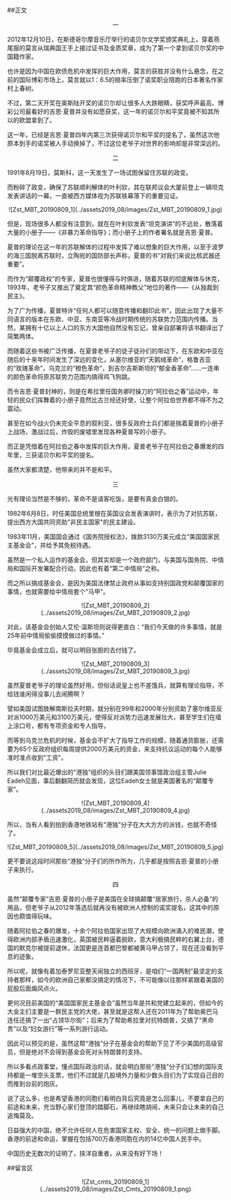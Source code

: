 ##正文

 <div align="center">一</div>

2012年12月10日，在斯德哥尔摩音乐厅举行的诺贝尔文学奖颁奖典礼上，穿着燕尾服的莫言从瑞典国王手上接过证书及金质奖章，成为了第一个拿到诺贝尔奖的中国籍作家。

也许是因为中国在欧债危机中发挥的巨大作用，莫言的获胜并没有什么悬念，在之前的国际博彩市场上，莫言就以1：6.5的赔率压倒了诺奖职业陪跑的日本著名作家村上春树。

不过，第二天开奖在奥斯陆开奖的诺贝尔却让很多人大跌眼睛，获奖呼声最高、博彩公司最看好的吉恩·夏普并没有如愿获奖，这一年的诺贝尔和平奖竟被不知其所以的欧盟拿到了。

这一年，已经是吉恩·夏普四年内第三次获得诺贝尔和平奖的提名了，虽然这次他原本到手的诺奖被人手动换掉了，不过这位老爷子对世界的影响却是非常深远的。


 <div align="center">二</div>

1991年8月19日，莫斯科，这一天发生了一场试图保留住苏联的政变。

而粉碎了政变，确保了苏联顺利解体的叶利钦，其在联邦议会大厦前登上一辆坦克发表讲话的一幕，一直被西方媒体视为苏联铁幕落下的重要见证。

 <div align="center">![Zst_MBT_20190809_1](../assets2019_08/images/Zst_MBT_20190809_1.jpg)</div>

但是，现场很多人都没有注意到，就在在叶利钦发表“坦克演讲”的不远处，散落着大量的小册子——《非暴力革命指导》；而小册子上的作者署名就是吉恩·夏普。

夏普的理论在这一年的苏联解体的过程中发挥了难以想象的巨大作用，以至于波罗的海三国脱离苏联时，立陶宛的国防部长声称，夏普的书“对我们来说比核武器还重要”。

而作为“颠覆政权”的专家，夏普也很懂得与时俱进，随着苏联的彻底解体与休克，1993年，老爷子又推出了奠定其“颜色革命精神教父”地位的著作——《从独裁到民主》。

为了广为传播，夏普特许“任何人都可以随意传播和翻印此书”，因此出现了大量不同语言的版本在东欧、中亚、东南亚等冷战时期传统的苏联势力范围内传播。当然，某拥有十亿以上人口的东方大国他自然没有忘记，曾亲自部署将该书翻译出了简繁两体。

而随着这些书被广泛传播，在夏普老爷子的徒子徒孙们的带动下，在东欧和中亚在随后的十来年时间发生了深远的变化，从塞尔维亚的“天鹅绒革命”，格鲁吉亚的“玫瑰革命”，乌克兰的“橙色革命”，到吉尔吉斯斯坦的“郁金香革命”......一连串的颜色革命将原苏联势力范围内搞得鸡飞狗跳。

而令吉恩·夏普封神的，则是在希拉里任国务卿时操刀的“阿拉伯之春”运动中，年轻的民众们挥舞着的小册子竟然比古兰经还好使，让整个阿拉伯世界都不得不为之震动。

甚至在如今战火仍未完全平息的叙利亚，很多反政府士兵们都是揣着夏普的小册子上战场，激战过后，炸毁的废墟里发现各种夏普写的小册子。

而正是凭借着在阿拉伯之春中发挥的巨大作用，夏普老爷子在阿拉伯之春爆发的四年里，三获诺贝尔和平奖的提名。

虽然大家都清楚，他带来的并不是和平。


 <div align="center">三</div>

光有理论当然是不够的，革命不是请客吃饭，是要有真金白银的。

1982年6月8日，时任美国总统里根在英国议会发表演讲时，表示为了对抗苏联，提出西方大国共同资助"非民主国家"的民主建设。

1983年11月，美国国会通过《国务院授权法》，拨款3130万美元成立“美国国家民主基金会”，并给予其免税待遇。

虽然是一个私人运作的基金会，但其实却是一个政府部门，与美国与国务院、中情局和国际开发署配合行动，因此也有着“第二中情局”之称。

而之所以搞成基金会，是因为美国法律禁止政府从事如支持别国政党和颠覆国家的事情，也就需要给中情局套个"马甲"。

 <div align="center">![Zst_MBT_20190809_2](../assets2019_08/images/Zst_MBT_20190809_2.jpg)</div>

对此，该基金会创始人艾伦·温斯坦则说得更直白：“我们今天做的许多事情，就是25年前中情局偷偷摸摸做过的事情。”

毕竟基金会成立后，就可以明目张胆的去付钱了。


 <div align="center">![Zst_MBT_20190809_3](../assets2019_08/images/Zst_MBT_20190809_3.jpg)</div>

虽然夏普老爷子的理论虽然好用，但俗话说皇上也不差饿兵，就算有理论指导，不给钱谁闲得没事儿去闹腾啊？

譬如美国试图肢解南斯拉夫时期，就分别在99年和2000年分别资助了塞尔维亚反对派1000万美元和3100万美元，使得反对派势力迅速发展壮大，甚至学生们在墙上涂口号，都有专项资金和专人指导。

而等到乌克兰危机的时候，基金会不扩大了指导工作的规模，随着通货膨胀，还需要为65个反政府组织每周提供2000万美元的资金，来支持抗议运动的每个人能够准时准点收到"工资"。

所以我们对比最近爆出的“港独”组织的头目们跟美国领事馆政治组主管Julie Eadeh见面，事后翻翻简历就会发现，这位Eadeh女士就是美国著名的“颠覆专家”。

 <div align="center">![Zst_MBT_20190809_4](../assets2019_08/images/Zst_MBT_20190809_4.jpg)</div>

所以，当有人看到拍到香港地铁站有“港独”分子在大大方方的派钱，也就不奇怪了。

 <div align="center">![Zst_MBT_20190809_5](../assets2019_08/images/Zst_MBT_20190809_5.jpg)</div>

更不要说这段时间那些“港独”分子们的所作所为，几乎都是按照吉恩·夏普的小册子来执行。


 <div align="center">四</div>

虽然“颠覆专家”吉恩·夏普的小册子是美国在全球搞颠覆“居家旅行，杀人必备”的用品，但老爷子从2012年落选后就再没有被欧洲人控制的诺奖提名，这其中的原因也颇值得玩味。

随着阿拉伯之春的爆发，十余个阿拉伯国家出现了大规模向欧洲涌入的难民潮，使得欧洲内部矛盾迅速激化，英国被民粹逼着脱欧，意大利极搞民粹的右翼上台，德国的默克尔被提前退休，法国更是连首都巴黎都被黄马甲占领了，现在还没看到平息的迹象。

所以呢，就像有着加泰罗尼亚整天闹独立的西班牙，是咱们“一国两制”最坚定的支持者那样，如今的欧洲自己家都没搞定的情况下，不可能像以往那样紧跟着美国的屁股后面煽风点火。

更何况目前美国的“美国国家民主基金会”虽然当年是共和党建立起来的，但如今的大金主们主要是一群民主党的大佬，甚至就是这帮人还在2011年为了帮助奥巴马连任还搞了一出“占领华尔街”；后来为了帮助希拉里对抗特朗普，又搞了“黑命贵”以及“妇女游行”等一系列游行运动。

因此可以预见的是，虽然这帮“港独”分子在基金会的帮助下见了不少美国的高级官员，但是绝对不会得到基金会死对头特朗普的支持。

所以多看点政事堂，懂点国际政治的话，就会明白那些“港独”分子们幻想的国际支持都是一堆空头支票，他们不过就是几股境外力量和少数头目们为了实现自己目的而推到台前的炮灰。

说了这么多，也是希望香港的同胞们看明白背后究竟是怎么回事儿，不要拿自己的前途和未来，充当野心家们登顶的踏脚石，再继续瞎胡闹，未来只会让未来的自己追悔莫及。

日益强大的中国，绝不允许任何人在危害国家主权、安全、统一的问题上做手脚。香港的前途和命运，掌握在包括700万香港同胞在内的14亿中国人民手中。

中国历史无数次的证明了，挟洋自重者，从来没有好下场！

##留言区
 <div align="center">![Zst_cmts_20190809_1](../assets2019_08/images/Zst_Cmts_20190809_1.png)</div>